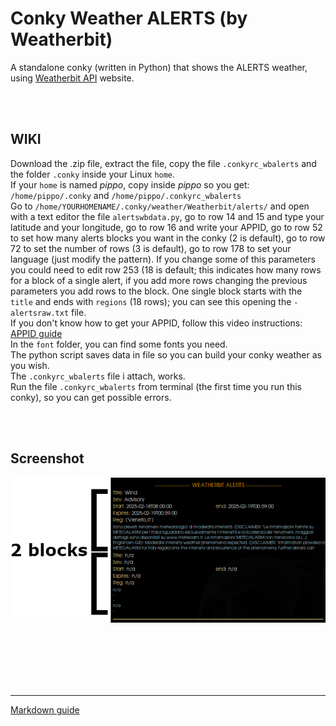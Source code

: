 # Conky Weather ALERTS (by Weatherbit)
 
A standalone conky (written in Python) that shows the ALERTS weather, using [Weatherbit API](https://weatherbit.io/) website.<br>

<br>
<br>

## **WIKI**<br>

Download the .zip file, extract the file, copy the file `.conkyrc_wbalerts` and the folder `.conky` inside your Linux `home`.<br>
If your `home` is named *pippo*, copy inside *pippo* so you get: `/home/pippo/.conky` and `/home/pippo/.conkyrc_wbalerts`<br>
Go to `/home/YOURHOMENAME/.conky/weather/Weatherbit/alerts/` and open with a text editor the file `alertswbdata.py`, go to row 14 and 15 and type your latitude and your longitude, go to row 16 and write your APPID, go to row 52 to set how many alerts blocks you want in the conky (2 is default), go to row 72 to set the number of rows (3 is default), go to row 178 to set your language (just modify the pattern). If you change some of this parameters you could need to edit row 253 (18 is default; this indicates how many rows for a block of a single alert, if you add more rows changing the previous parameters you add rows to the block. One single block starts with the `title` and ends with `regions` (18 rows); you can see this opening the `-alertsraw.txt` file.<br>
If you don't know how to get your APPID, follow this video instructions: [APPID guide](https://youtu.be/O0nNilsTJSM?si=Tm1P7A1MYvipxb6L&t=30)<br>
In the `font` folder, you can find some fonts you need.<br>
The python script saves data in file so you can build your conky weather as you wish.<br>
The `.conkyrc_wbalerts` file i attach, works.<br>
Run the file `.conkyrc_wbalerts` from terminal (the first time you run this conky), so you can get possible errors. 




<br>
<br>

## Screenshot

![](https://github.com/TheHeadlessOfficial/weather_alertsWB/blob/main/.conky/docs/screenshot.png)<br>

<br>
<br>
<br>
<br>
<br>

---
[Markdown guide](https://docs.github.com/en/get-started/writing-on-github/getting-started-with-writing-and-formatting-on-github/basic-writing-and-formatting-syntax)



